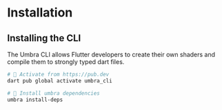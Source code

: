 # Installation

## Installing the CLI

The Umbra CLI allows Flutter developers to create their own shaders and compile them to strongly typed dart files.

```bash
# 🎯 Activate from https://pub.dev
dart pub global activate umbra_cli

# 🚀 Install umbra dependencies
umbra install-deps
```
